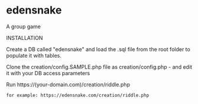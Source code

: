 # edensnake
A group game

INSTALLATION

Create a DB called "edensnake" and load the .sql file from the root folder to populate it with tables.

Clone the creation/config.SAMPLE.php file as creation/config.php - and edit it with your DB access parameters

Run https://(your-domain.com)/creation/riddle.php

	for example: https://edensnake.com/creation/riddle.php